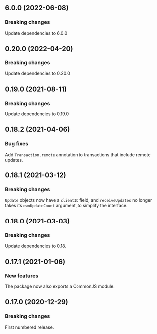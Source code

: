 ## 6.0.0 (2022-06-08)

### Breaking changes

Update dependencies to 6.0.0

## 0.20.0 (2022-04-20)

### Breaking changes

Update dependencies to 0.20.0

## 0.19.0 (2021-08-11)

### Breaking changes

Update dependencies to 0.19.0

## 0.18.2 (2021-04-06)

### Bug fixes

Add `Transaction.remote` annotation to transactions that include remote updates.

## 0.18.1 (2021-03-12)

### Breaking changes

`Update` objects now have a `clientID` field, and `receiveUpdates` no longer takes its `ownUpdateCount` argument, to simplify the interface.

## 0.18.0 (2021-03-03)

### Breaking changes

Update dependencies to 0.18.

## 0.17.1 (2021-01-06)

### New features

The package now also exports a CommonJS module.

## 0.17.0 (2020-12-29)

### Breaking changes

First numbered release.

